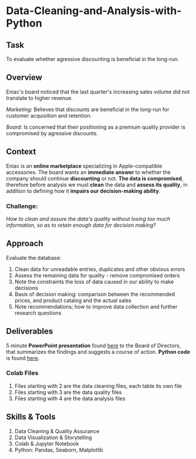 # Data-Cleaning-and-Analysis-with-Python
## Task
To evaluate whether agressive discounting is beneficial in the long-run.

## Overview 
Eniac's board noticed that the last quarter's increasing sales volume did not translate to higher revenue.

  _Marketing_: Believes that discounts are beneficial in the long-run for customer acquisition and retention.
  
  _Board_: Is concerned that their positioning as a premium quality provider is compromised by agressive discounts.

## Context
Eniac is an **online marketplace** specializing in Apple-compatible accessories. The board wants an **immediate answer** to whether the company should continue **discounting** or not. **The data is compromised**, therefore before analysis we must **clean** the data and **assess its quality**, in addition to defining how it **impairs our decision-making ability**.

### Challenge: 
*How to clean and assure the data's quality without losing too much information, so as to retain enough data for decision making?* 

## Approach
Evaluate the database:
1. Clean data for unreadable entries, duplicates and other obvious errors
2. Assess the remaining data for quality - remove compromised orders
3. Note the constraints the loss of data caused in our ability to make decisions
4. Basis of decision making: comparison between the recommended prices, and product catalog and the actual sales
5. Note recommendations; how to improve data collection and further research questions

## Deliverables
5 minute **PowerPoint presentation** found [here](https://drive.google.com/file/d/1v3fMzSTz0JX0YVLydWhl2BjVN6A2yels/view?usp=sharing) to the Board of Directors, that summarizes the findings and suggests a course of action.
**Python code** is found [here](https://github.com/Cintia0528/Data-Cleaning-and-Analysis-with-Python.git).

### Colab Files
  1. Files starting with 2 are the data cleaning files, each table its own file
  2. Files starting with 3 are the data quality files
  3. Files starting with 4 are the data analysis files

## Skills & Tools
1. Data Cleaning & Quality Assurance
2. Data Visualization & Storytelling
3. Colab & Jupyter Notebook
4. Python: Pandas, Seaborn, Matplotlib
